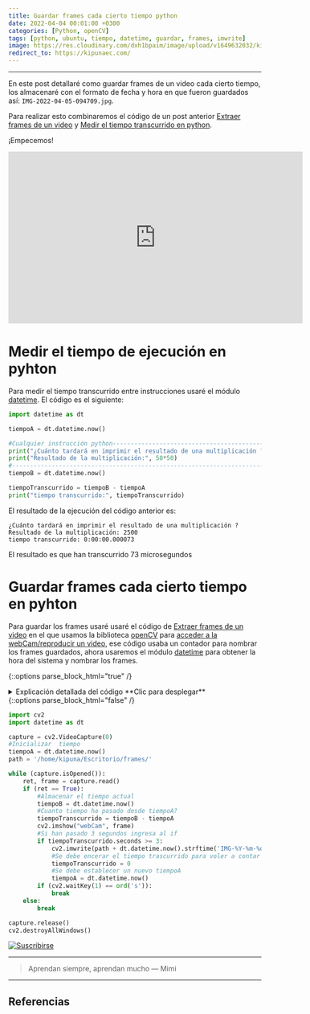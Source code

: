```yaml
---
title: Guardar frames cada cierto tiempo python
date: 2022-04-04 00:01:00 +0300
categories: [Python, openCV]
tags: [python, ubuntu, tiempo, datetime, guardar, frames, imwrite]
image: https://res.cloudinary.com/dxh1bpaim/image/upload/v1649632032/kipunaEC/FramesTiempo/framesTiempo_ezvbbu.gif
redirect_to: https://kipunaec.com/
---
```


***

En este post detallaré como guardar frames de un video cada cierto tiempo, los almacenaré con el formato de fecha y hora en que fueron guardados así: `IMG-2022-04-05-094709.jpg`.  

Para realizar esto combinaremos el código de un post anterior [Extraer frames de un video](../Extraer-frames-de-un-video-openCV-python/) y [Medir el tiempo transcurrido en python](#medir-el-tiempo-de-ejecución-en-pyhton).

¡Empecemos!

<div class="embed-container">

<iframe width="586" height="342" src="https://www.youtube.com/embed/wZMfpiZhzLg" frameborder="0" allow="accelerometer; autoplay; clipboard-write; encrypted-media; gyroscope; picture-in-picture" allowfullscreen>
</iframe>

</div>


# Medir el tiempo de ejecución en pyhton
Para medir el tiempo transcurrido entre instrucciones usaré el módulo [datetime](https://docs.python.org/3/library/datetime.html). El código es el siguiente:

```python
import datetime as dt

tiempoA = dt.datetime.now()

#Cualquier instrucción python-------------------------------------------
print("¿Cuánto tardará en imprimir el resultado de una multiplicación ?")
print("Resultado de la multiplicación:", 50*50)
#------------------------------------------------------------------------
tiempoB = dt.datetime.now()

tiempoTranscurrido = tiempoB - tiempoA
print("tiempo transcurrido:", tiempoTranscurrido)
```
El resultado de la ejecución del código anterior es:
```terminal
¿Cuánto tardará en imprimir el resultado de una multiplicación ?
Resultado de la multiplicación: 2500
tiempo transcurrido: 0:00:00.000073
```
El resultado es que han transcurrido 73 microsegundos
# Guardar frames cada cierto tiempo en pyhton

Para guardar los frames usaré usaré el código de [Extraer frames de un video](../Extraer-frames-de-un-video-openCV-python/) en el que usamos la biblioteca [openCV](https://opencv.org/) para [acceder a la webCam/reproducir un video](../Mostrar-la-webCam-o-reproducir-un-video-openCV-python/), ese código usaba un contador para nombrar los frames guardados, ahora usaremos el módulo [datetime](https://docs.python.org/3/library/datetime.html) para obtener la hora del sistema y nombrar los frames.

{::options parse_block_html="true" /}

<details>
<summary markdown='span'> Explicación detallada del código **Clic para desplegar** 
</summary>

* `import cv2`: importar biblioteca [openCV](https://opencv.org/) 
* `import datetime as dt`: importar módulo [
datetime](https://docs.python.org/3/library/datetime.html) con un alias dt
* `capture = cv2.VideoCapture(0)` captura información desde la webCam, el valor de `0` va según el puerto donde este conectada la cámara (puede ser -1,1,2,0,etc). También puede ser reemplazada por una dirección para leer un video.

* `tiempoA = dt.datetime.now()`: Guarda en la variable tiempoA la hora exacta en ese momento
* `path`: es la dirección donde se guardarán los frames
* `while (capture.isOpened()):`
    * `capture.isOpened()` Devuelve `True` si la captura de video ya se ha inicializado.
    * `ret, frame = capture.read()`, usa el objeto `capture` para leer la información de la webCam
    * `frame` información del video frame por frame
    * `ret` valor booleano `TRUE` si `frame` es leído correctamente 

* `tiempoB = dt.datetime.now()`: guarda en la variable tiempoB la hora exacta en ese momento
* `tiempoTranscurrido = tiempoB - tiempoA`: calcula el tiempo transcurrido entre el puntoB del código y el puntoA
* `if tiempoTranscurrido.seconds >= 3:`: Si en tiempo transcurrido es mayor o igual a 3 segundos ingresa a la sentencia **if**.
    * `cv2.imwrite`: Guarda el frame como un archivo en un formato específico  
    * `dt.datetime.now().strftime('IMG-%Y-%m-%d-%H%M%S')`: Obtiene la hora actual en el momeno que guardaré la imagen y con `.strftime()` le damos el formato como muestra [format codes](https://docs.python.org/3/library/datetime.html#strftime-and-strptime-format-codes). En la tabla I muestro los formats que uso en este ejemplo. 
    * `tiempoTranscurrido = 0`: Colocar en cero el tiempo trascurrido para volver a contar 3 segundos.
    * `tiempoA = dt.datetime.now()`: Establecer un nuevo tiempoA para volver a contar
* `if (cv2.waitKey(1) == ord('s')):`, sentencia  [if](https://docs.python.org/3/tutorial/controlflow.html) compara dos valores, si se cumple la condición termina el bucle.
    * `cv2.waitKey(1)`, si una tecla es presionada, regresa un valor de acuerdo al código [ascii](http://www.asciitable.com/), mientras no se presione una tecla devuelve el valor de `-1` 
    * `ord('s')` la función [ord](https://docs.python.org/3/library/functions.html#ord) recibe un caracter y devuelve un valor que representa a ese caracter.
    * `(cv2.waitKey(1) == ord('s'))` --> `1110011 == 01110011` (Cuando se cumple, sale del bucle)
* `capture.release()` para liberar la captura
* `cv2.destroyAllWindows()` cerrar todas las ventanas


|Tabla I |
| `%Y`  | Año | 0001, 0002, …, 2013, 2014, …, 9998, 9999 |
| `%m` |  Mes |01, 02, …, 12 |
| `%d` | Día  | 01, 02, …, 31 |
| `%H`  | Hora (Reloj de 24 horas) | 00, 01, …, 23 |
| `%M`  | Minutos  | 00, 01, …, 59 |
| `%S`  | Segundos | 00, 01, …, 59 |


 </details>
{::options parse_block_html="false" /} 


```python
import cv2
import datetime as dt

capture = cv2.VideoCapture(0)
#Inicializar  tiempo
tiempoA = dt.datetime.now()
path = '/home/kipuna/Escritorio/frames/'

while (capture.isOpened()):
    ret, frame = capture.read()
    if (ret == True):
        #Almacenar el tiempo actual
        tiempoB = dt.datetime.now()
        #Cuanto tiempo ha pasado desde tiempoA?
        tiempoTranscurrido = tiempoB - tiempoA
        cv2.imshow("webCam", frame)
        #Si han pasado 3 segundos ingresa al if
        if tiempoTranscurrido.seconds >= 3:
            cv2.imwrite(path + dt.datetime.now().strftime('IMG-%Y-%m-%d-%H%M%S') +'.jpg' , frame)
            #Se debe encerar el tiempo trascurrido para voler a contar
            tiempoTranscurrido = 0
            #Se debe establecer un nuevo tiempoA
            tiempoA = dt.datetime.now()
        if (cv2.waitKey(1) == ord('s')):
            break
    else:
        break

capture.release()
cv2.destroyAllWindows()
```


[Gif]: https://res.cloudinary.com/dxh1bpaim/image/upload/c_scale,w_728/v1633444807/kipunaEC/gifs/patricio5_h2janv.gif
[suscribirse]: https://www.youtube.com/channel/UCLHyReaGzfUcaiGoEN5jXEA "Clic para suscribirse en youtube"
[![Suscribirse][Gif]][suscribirse]

***

> Aprendan siempre, aprendan mucho — Mimi

***


## Referencias

[^1]: WhoisMatt. StackOverflow. *How to change 39.54484700000000 to 39.54 and using python* [https://stackoverflow.com/a/5202318/14827271](https://stackoverflow.com/a/5202318/14827271)
